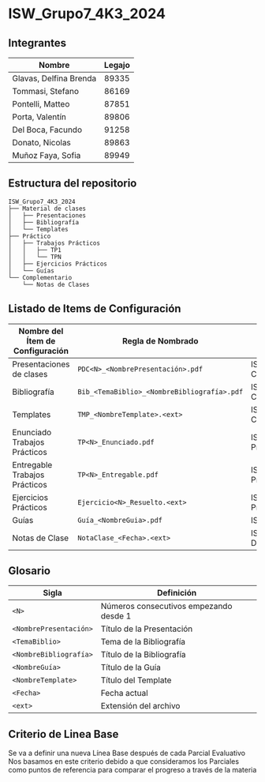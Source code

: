 # ISW_Grupo7_4K3_2024

## Integrantes 

| Nombre                   | Legajo               |
|------------------------- |----------------------|
| Glavas, Delfina Brenda   | 89335                |
| Tommasi, Stefano         | 86169                |
| Pontelli, Matteo         | 87851                |
| Porta, Valentín          | 89806                |
| Del Boca, Facundo        | 91258                |
| Donato, Nicolas          | 89863                |
| Muñoz Faya, Sofia        | 89949                |


## Estructura del repositorio
```
ISW_Grupo7_4K3_2024
├── Material de clases
│   ├── Presentaciones
│   ├── Bibliografía
│   └── Templates
├── Práctico
│   ├── Trabajos Prácticos
│   │   ├── TP1
│   │   └── TPN
│   ├── Ejercicios Prácticos
│   └── Guías
└── Complementario
    └── Notas de Clases

```
## Listado de Items de Configuración

| Nombre del Ítem de Configuración  | Regla de Nombrado                           | Ubicación Física                                                        |
|-----------------------------------|---------------------------------------------|--------------------------------------------------------------------------|
| Presentaciones de clases          | `PDC<N>_<NombrePresentación>.pdf`             | ISW_Grupo7_4K3_2024/Material De Clase/Presentaciones/                      |
| Bibliografía                      | `Bib_<TemaBiblio>_<NombreBibliografía>.pdf` | ISW_Grupo7_4K3_2024/Material De Clase/Bibliografía/                     |
| Templates                         | `TMP_<NombreTemplate>.<ext>`              | ISW_Grupo7_4K3_2024/Material De Clase/Templates/                           |
| Enunciado Trabajos Prácticos      | `TP<N>_Enunciado.pdf`                         | ISW_Grupo7_4K3_2024/Práctico/Trabajos Prácticos/`TP<N>`/                   |
| Entregable Trabajos Prácticos     | `TP<N>_Entregable.pdf`                        | ISW_Grupo7_4K3_2024/Práctico/Trabajos Prácticos/`TP<N>`/                   |
| Ejercicios Prácticos                   | `Ejercicio<N>_Resuelto.<ext>`                      | ISW_Grupo7_4K3_2024/Práctico/Ejercicios Prácticos/                            |
| Guías                             | `Guía_<NombreGuia>.pdf`                 | ISW_Grupo7_4K3_2024/Práctico/Guías/                                      |
| Notas de Clase                    | `NotaClase_<Fecha>.<ext>`                     | ISW_Grupo7_4K3_2024/Complementario/Notas De Clase/                        |


## Glosario

| Sigla                  | Definición                           |
|------------------------|--------------------------------------|
| `<N>`                  | Números consecutivos empezando desde 1     |
| `<NombrePresentación>` | Título de la Presentación            |
| `<TemaBiblio>`         | Tema de la Bibliografía              |
| `<NombreBibliografía>` | Título de la Bibliografía       |
| `<NombreGuía>`    | Título de la Guía                    |
| `<NombreTemplate>`| Título del Template                  |
| `<Fecha>`              | Fecha actual                         |
| `<ext>`                | Extensión del archivo                |
## Criterio de Linea Base

Se va a definir una nueva Línea Base después de cada Parcial Evaluativo
Nos basamos en este criterio debido a que consideramos los Parciales como puntos de referencia para comparar el progreso a través de la materia

